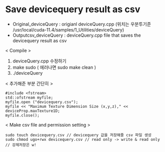 # Save devicequery result as csv

- Original_deviceQuery : origianl deviceQuery.cpp (위치는 우분투기준 /usr/local/cuda-11.4/samples/1_Utilities/deviceQuery)
- Outputcsv_deviceQuery : deviceQuery.cpp file that saves the devicequery result as csv




< Compile >

1. deviceQuery.cpp 수정하기
2. make sudo ( 에러나면 sudo make clean )
3. ./deviceQuery

< 추가해준 부분 간단히 >

```
#include <fstream> 
std::ofstream myfile;
myfile.open ("devicequery.csv");
myfile << "Maximum Texture Dimension Size (x,y,z)," << deviceProp.maxTexture1D;
myfile.close();
```

  
< Make csv file and permission setting >
  
```
sudo touch devicequery.csv // devicequery 값을 저장해줄 csv 파일 생성
sudo chmod ugo+rwx devicequery.csv // read only -> write & read only
// 강제저장은 w!
``` 

  
  
  
